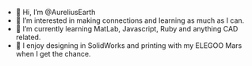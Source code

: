 - 👋 Hi, I’m @AureliusEarth
- 👀 I’m interested in making connections and learning as much as I can. 
- 🌱 I’m currently learning MatLab, Javascript, Ruby and anything CAD related. 
- 💞️ I enjoy designing in SolidWorks and printing with my ELEGOO Mars when I get the chance.


<!---
AureliusEarth/AureliusEarth is a ✨ special ✨ repository because its `README.md` (this file) appears on your GitHub profile.
You can click the Preview link to take a look at your changes.
--->
